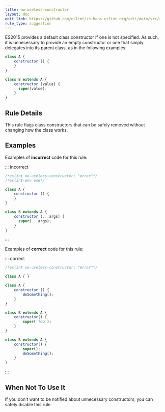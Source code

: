 ```yaml
---
title: no-useless-constructor
layout: doc
edit_link: https://github.com/eslint/zh-hans.eslint.org/edit/main/src/rules/no-useless-constructor.md
rule_type: suggestion
---
```



ES2015 provides a default class constructor if one is not specified. As such, it is unnecessary to provide an empty constructor or one that simply delegates into its parent class, as in the following examples:

```js
class A {
    constructor () {
    }
}

class B extends A {
    constructor (value) {
      super(value);
    }
}
```

## Rule Details

This rule flags class constructors that can be safely removed without changing how the class works.

## Examples

Examples of **incorrect** code for this rule:

::: incorrect

```js
/*eslint no-useless-constructor: "error"*/
/*eslint-env es6*/

class A {
    constructor () {
    }
}

class B extends A {
    constructor (...args) {
      super(...args);
    }
}
```

:::

Examples of **correct** code for this rule:

::: correct

```js
/*eslint no-useless-constructor: "error"*/

class A { }

class A {
    constructor () {
        doSomething();
    }
}

class B extends A {
    constructor() {
        super('foo');
    }
}

class B extends A {
    constructor() {
        super();
        doSomething();
    }
}
```

:::

## When Not To Use It

If you don't want to be notified about unnecessary constructors, you can safely disable this rule.
